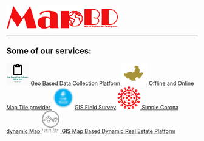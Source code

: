 

<img src="https://raw.githubusercontent.com/mapbd/mapbd.github.io/master/mapbd.png" alt="Map for Business and Development" height="60"/>


------------



## Some of our services:

<a href="https://arahmandc.github.io/livemap/" target="_blank">
<img src="https://raw.githubusercontent.com/mapbd/mapbd.github.io/master/image/geodataCollector.png" alt="Geo Based Data Collection Platform" height="60"/> Geo Based Data Collection Platform </a> 

<a href="https://birampur.mapbd.xyz/" target="_blank">
<img src="https://raw.githubusercontent.com/mapbd/mapbd.github.io/master/image/birampurmaptile.png" alt="Offline and Online Map Tile provider" height="60"/> Offline and Online Map Tile provider </a> 

<a href="https://boilfield.github.io/cox/" target="_blank">
<img src="https://raw.githubusercontent.com/boilfield/cox/master/favicon.ico" alt="GIS Field Survey" height="60"/>GIS Field Survey</a>

<a href="https://birampur.github.io/corona/" target="_blank">
<img src="https://raw.githubusercontent.com/mapbd/mapbd.github.io/master/coronalogo.png" alt="Corona dynamic Map" height="60"/> Simple Corona dynamic Map </a> 

<a href="https://arahmandc.github.io/rs/" target="_blank">
<img src="https://raw.githubusercontent.com/mapbd/mapbd.github.io/master/image/rs.png" alt="GIS Map Based Dynamic Real Estate Platform" height="60"/> GIS Map Based Dynamic Real Estate Platform </a> 

